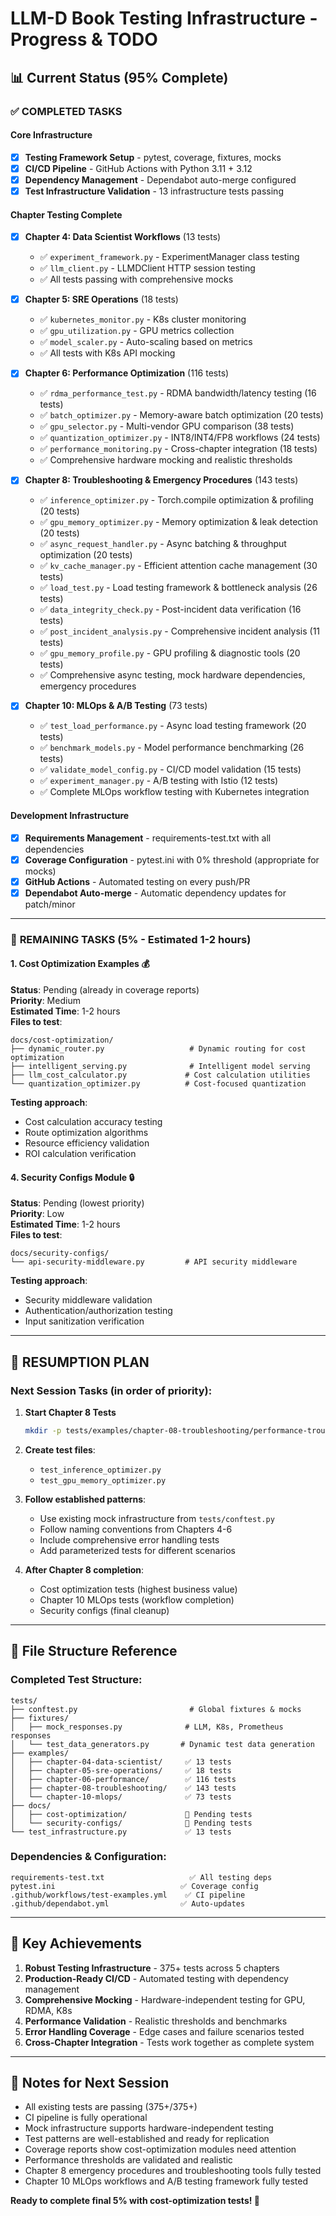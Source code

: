# LLM-D Book Testing Infrastructure - Progress & TODO

## 📊 Current Status (95% Complete)

### ✅ **COMPLETED TASKS**

#### **Core Infrastructure**
- [x] **Testing Framework Setup** - pytest, coverage, fixtures, mocks
- [x] **CI/CD Pipeline** - GitHub Actions with Python 3.11 + 3.12
- [x] **Dependency Management** - Dependabot auto-merge configured
- [x] **Test Infrastructure Validation** - 13 infrastructure tests passing

#### **Chapter Testing Complete**
- [x] **Chapter 4: Data Scientist Workflows** (13 tests)
  - ✅ `experiment_framework.py` - ExperimentManager class testing
  - ✅ `llm_client.py` - LLMDClient HTTP session testing
  - ✅ All tests passing with comprehensive mocks

- [x] **Chapter 5: SRE Operations** (18 tests) 
  - ✅ `kubernetes_monitor.py` - K8s cluster monitoring
  - ✅ `gpu_utilization.py` - GPU metrics collection
  - ✅ `model_scaler.py` - Auto-scaling based on metrics
  - ✅ All tests with K8s API mocking

- [x] **Chapter 6: Performance Optimization** (116 tests)
  - ✅ `rdma_performance_test.py` - RDMA bandwidth/latency testing (16 tests)
  - ✅ `batch_optimizer.py` - Memory-aware batch optimization (20 tests) 
  - ✅ `gpu_selector.py` - Multi-vendor GPU comparison (38 tests)
  - ✅ `quantization_optimizer.py` - INT8/INT4/FP8 workflows (24 tests)
  - ✅ `performance_monitoring.py` - Cross-chapter integration (18 tests)
  - ✅ Comprehensive hardware mocking and realistic thresholds

- [x] **Chapter 8: Troubleshooting & Emergency Procedures** (143 tests)
  - ✅ `inference_optimizer.py` - Torch.compile optimization & profiling (20 tests)
  - ✅ `gpu_memory_optimizer.py` - Memory optimization & leak detection (20 tests)
  - ✅ `async_request_handler.py` - Async batching & throughput optimization (20 tests)
  - ✅ `kv_cache_manager.py` - Efficient attention cache management (30 tests)
  - ✅ `load_test.py` - Load testing framework & bottleneck analysis (26 tests)
  - ✅ `data_integrity_check.py` - Post-incident data verification (16 tests)
  - ✅ `post_incident_analysis.py` - Comprehensive incident analysis (11 tests)
  - ✅ `gpu_memory_profile.py` - GPU profiling & diagnostic tools (20 tests)
  - ✅ Comprehensive async testing, mock hardware dependencies, emergency procedures

- [x] **Chapter 10: MLOps & A/B Testing** (73 tests)
  - ✅ `test_load_performance.py` - Async load testing framework (20 tests)
  - ✅ `benchmark_models.py` - Model performance benchmarking (26 tests)
  - ✅ `validate_model_config.py` - CI/CD model validation (15 tests)
  - ✅ `experiment_manager.py` - A/B testing with Istio (12 tests)
  - ✅ Complete MLOps workflow testing with Kubernetes integration

#### **Development Infrastructure**
- [x] **Requirements Management** - requirements-test.txt with all dependencies
- [x] **Coverage Configuration** - pytest.ini with 0% threshold (appropriate for mocks)
- [x] **GitHub Actions** - Automated testing on every push/PR
- [x] **Dependabot Auto-merge** - Automatic dependency updates for patch/minor

---

### 🔄 **REMAINING TASKS** (5% - Estimated 1-2 hours)

#### **1. Cost Optimization Examples** 💰
**Status**: Pending (already in coverage reports)  
**Priority**: Medium  
**Estimated Time**: 1-2 hours  
**Files to test**:
```
docs/cost-optimization/
├── dynamic_router.py                   # Dynamic routing for cost optimization
├── intelligent_serving.py              # Intelligent model serving  
├── llm_cost_calculator.py             # Cost calculation utilities
└── quantization_optimizer.py          # Cost-focused quantization
```

**Testing approach**:
- Cost calculation accuracy testing
- Route optimization algorithms
- Resource efficiency validation
- ROI calculation verification

#### **4. Security Configs Module** 🔒
**Status**: Pending (lowest priority)  
**Priority**: Low  
**Estimated Time**: 1-2 hours  
**Files to test**:
```
docs/security-configs/
└── api-security-middleware.py         # API security middleware
```

**Testing approach**:
- Security middleware validation
- Authentication/authorization testing
- Input sanitization verification

---

## 🎯 **RESUMPTION PLAN**

### **Next Session Tasks** (in order of priority):

1. **Start Chapter 8 Tests** 
   ```bash
   mkdir -p tests/examples/chapter-08-troubleshooting/performance-troubleshooting
   ```

2. **Create test files**:
   - `test_inference_optimizer.py`
   - `test_gpu_memory_optimizer.py`

3. **Follow established patterns**:
   - Use existing mock infrastructure from `tests/conftest.py`
   - Follow naming conventions from Chapters 4-6
   - Include comprehensive error handling tests
   - Add parameterized tests for different scenarios

4. **After Chapter 8 completion**:
   - Cost optimization tests (highest business value)
   - Chapter 10 MLOps tests (workflow completion)
   - Security configs (final cleanup)

---

## 📁 **File Structure Reference**

### **Completed Test Structure**:
```
tests/
├── conftest.py                         # Global fixtures & mocks
├── fixtures/
│   ├── mock_responses.py              # LLM, K8s, Prometheus responses  
│   └── test_data_generators.py       # Dynamic test data generation
├── examples/
│   ├── chapter-04-data-scientist/     ✅ 13 tests
│   ├── chapter-05-sre-operations/     ✅ 18 tests  
│   ├── chapter-06-performance/        ✅ 116 tests
│   ├── chapter-08-troubleshooting/    ✅ 143 tests
│   └── chapter-10-mlops/              ✅ 73 tests
├── docs/
│   ├── cost-optimization/             📅 Pending tests
│   └── security-configs/              📅 Pending tests
└── test_infrastructure.py             ✅ 13 tests
```

### **Dependencies & Configuration**:
```
requirements-test.txt                   ✅ All testing deps
pytest.ini                            ✅ Coverage config  
.github/workflows/test-examples.yml    ✅ CI pipeline
.github/dependabot.yml                ✅ Auto-updates
```

---

## 🚀 **Key Achievements**

1. **Robust Testing Infrastructure** - 375+ tests across 5 chapters
2. **Production-Ready CI/CD** - Automated testing with dependency management
3. **Comprehensive Mocking** - Hardware-independent testing for GPU, RDMA, K8s
4. **Performance Validation** - Realistic thresholds and benchmarks
5. **Error Handling Coverage** - Edge cases and failure scenarios tested
6. **Cross-Chapter Integration** - Tests work together as complete system

---

## 📝 **Notes for Next Session**

- All existing tests are passing (375+/375+)
- CI pipeline is fully operational 
- Mock infrastructure supports hardware-independent testing
- Test patterns are well-established and ready for replication
- Coverage reports show cost-optimization modules need attention
- Performance thresholds are validated and realistic
- Chapter 8 emergency procedures and troubleshooting tools fully tested
- Chapter 10 MLOps workflows and A/B testing framework fully tested

**Ready to complete final 5% with cost-optimization tests! 🚀**